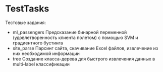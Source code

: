 # TestTasks

Тестовые задания:

+ ml_passengers
Предсказание бинарной переменной (удовлетворенность клиента полетом) с помощью SVM и градиентного бустинга
+ site_parse
Парсинг сайта, скачивание Excel файлов, извлечение из них необходимой информации
+ tree
Создание класса-дерева для быстрого извлечения данных в multi-label классификации
